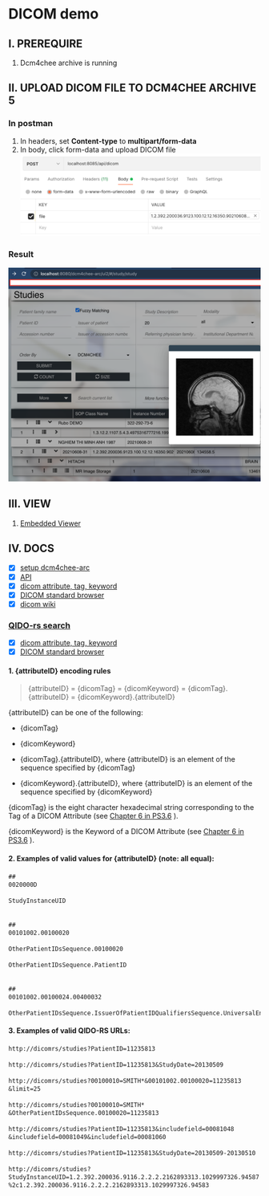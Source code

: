 # DICOM demo

## I. PREREQUIRE
1.  Dcm4chee archive is running

## II. UPLOAD DICOM FILE TO DCM4CHEE ARCHIVE 5

### In postman

1.  In headers, set <b>Content-type</b> to <b>multipart/form-data</b>
2.  In body, click form-data and upload DICOM file
![DICOM](./_docs_/requestBody.png)

### Result
![RESULT](./_docs_/result.png)

## III. VIEW
1.  [Embedded Viewer](https://docs.ohif.org/deployment/recipes/embedded-viewer.html)

## IV. DOCS
- [X] [setup dcm4chee-arc](https://github.com/dcm4che-dockerfiles/dcm4chee-arc-psql) 
- [X] [API](https://petstore.swagger.io/index.html?url=https://raw.githubusercontent.com/dcm4che/dcm4chee-arc-light/master/dcm4chee-arc-ui2/src/swagger/openapi.json#/QIDO-RS/SearchForStudies)
- [X] [dicom attribute, tag, keyword](https://dicom.nema.org/medical/dicom/2017b/output/chtml/part06/chapter_6.html)
- [X] [DICOM standard browser](https://dicom.innolitics.com/ciods/rt-dose/patient/00101002)
- [X] [dicom wiki](https://github.com/dcm4che/dcm4chee-arc-light/wiki)

### [QIDO-rs search](https://dicom.nema.org/medical/dicom/2017b/output/chtml/part18/sect_6.7.html)
- [X] [dicom attribute, tag, keyword](https://dicom.nema.org/medical/dicom/2017b/output/chtml/part06/chapter_6.html)
- [X] [DICOM standard browser](https://dicom.innolitics.com/ciods/rt-dose/patient/00101002)

#### 1. {attributeID} encoding rules

> {attributeID} = {dicomTag} = {dicomKeyword} = {dicomTag}.{attributeID} = {dicomKeyword}.{attributeID}

{attributeID} can be one of the following:

- {dicomTag}

- {dicomKeyword}

- {dicomTag}.{attributeID}, where {attributeID} is an element of the sequence specified by {dicomTag}

- {dicomKeyword}.{attributeID}, where {attributeID} is an element of the sequence specified by {dicomKeyword}

{dicomTag} is the eight character hexadecimal string corresponding to the Tag of a DICOM Attribute (see [Chapter 6 in PS3.6](https://dicom.nema.org/medical/dicom/2017b/output/chtml/part06/chapter_6.html) ).

{dicomKeyword} is the Keyword of a DICOM Attribute (see [Chapter 6 in PS3.6](https://dicom.nema.org/medical/dicom/2017b/output/chtml/part06/chapter_6.html) ).

#### 2. Examples of valid values for {attributeID} (note: all equal):

```
##
0020000D

StudyInstanceUID


##
00101002.00100020

OtherPatientIDsSequence.00100020

OtherPatientIDsSequence.PatientID


##
00101002.00100024.00400032

OtherPatientIDsSequence.IssuerOfPatientIDQualifiersSequence.UniversalEntityID
```


#### 3. Examples of valid QIDO-RS URLs:

```
http://dicomrs/studies​?PatientID=11235813

http://dicomrs/studies​?PatientID=11235813​&StudyDate=20130509

http://dicomrs/studies​?00100010=SMITH*​&00101002.00100020=11235813​&limit=25

http://dicomrs/studies​?00100010=SMITH*​&OtherPatientIDsSequence.00100020=11235813

http://dicomrs/studies​?PatientID=11235813​&includefield=00081048​&includefield=00081049​&includefield=00081060

http://dicomrs/studies​?PatientID=11235813​&StudyDate=20130509-20130510

http://dicomrs/studies​?StudyInstanceUID=1.2.392.200036.9116.2.2.2.2162893313.1029997326.94587​%2c1.2.392.200036.9116.2.2.2.2162893313.1029997326.94583
```